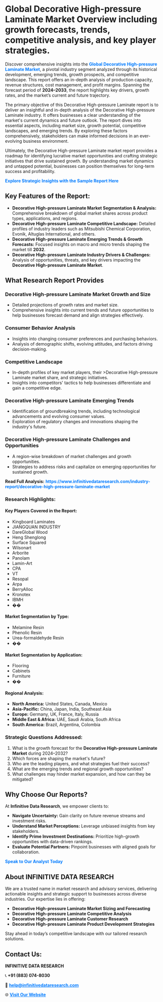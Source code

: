 <h1>Global Decorative High-pressure Laminate Market Overview including growth forecasts, trends, competitive analysis, and key player strategies.</h1>
<p>
Discover comprehensive insights into the 
<a href="https://www.infinitivedataresearch.com/industry-report/decorative-high-pressure-laminate-market" rel="dofollow" style="color: #007BFF; text-decoration: none;"><strong>Global Decorative High-pressure Laminate Market</strong></a>, a pivotal industry segment analyzed through its historical development, emerging trends, growth prospects, and competitive landscape. This report offers an in-depth analysis of production capacity, revenue structures, cost management, and profit margins. Spanning the forecast period of <strong>2024–2033</strong>, the report highlights key drivers, growth rates, and the market’s current and future trajectory.
</p>
<p>
The primary objective of this Decorative High-pressure Laminate report is to deliver an insightful and in-depth analysis of the Decorative High-pressure Laminate industry. It offers businesses a clear understanding of the market's current dynamics and future outlook. The report dives into essential aspects, including market size, growth potential, competitive landscapes, and emerging trends. By exploring these factors comprehensively, stakeholders can make informed decisions in an ever-evolving business environment.
</p>
<p>
Ultimately, the Decorative High-pressure Laminate market report provides a roadmap for identifying lucrative market opportunities and crafting strategic initiatives that drive sustained growth. By understanding market dynamics and untapped potential, businesses can position themselves for long-term success and profitability.
</p>
<p>
<a href="https://www.infinitivedataresearch.com/request-sample/reportId=109716" style="color: #007BFF; text-decoration: none;"><strong>Explore Strategic Insights with the Sample Report Here</strong></a>
</p>

<h2>Key Features of the Report:</h2>
<ul>
<li><strong>Decorative High-pressure Laminate Market Segmentation & Analysis:</strong> Comprehensive breakdown of global market shares across product types, applications, and regions.</li>
<li><strong>Decorative High-pressure Laminate Competitive Landscape:</strong> Detailed profiles of industry leaders such as Mitsubishi Chemical Corporation, Evonik, Altuglas International, and others.</li>
<li><strong>Decorative High-pressure Laminate Emerging Trends & Growth Forecasts:</strong> Focused insights on macro and micro trends shaping the market till <strong>2032</strong>.</li>
<li><strong>Decorative High-pressure Laminate Industry Drivers & Challenges:</strong> Analysis of opportunities, threats, and key drivers impacting the <strong>Decorative High-pressure Laminate Market</strong>.</li>
</ul>

<h2>What Research Report Provides</h2>
<h3>Decorative High-pressure Laminate Market Growth and Size</h3>
<ul>
<li>Detailed projections of growth rates and market size.</li>
<li>Comprehensive insights into current trends and future opportunities to help businesses forecast demand and align strategies effectively.</li>
</ul>

<h3>Consumer Behavior Analysis</h3>
<ul>
<li>Insights into changing consumer preferences and purchasing behaviors.</li>
<li>Analysis of demographic shifts, evolving attitudes, and factors driving decision-making.</li>
</ul>

<h3>Competitive Landscape</h3>
<ul>
<li>In-depth profiles of key market players, their >Decorative High-pressure Laminate market share, and strategic initiatives.</li>
<li>Insights into competitors' tactics to help businesses differentiate and gain a competitive edge.</li>
</ul>

<h3>Decorative High-pressure Laminate Emerging Trends</h3>
<ul>
<li>Identification of groundbreaking trends, including technological advancements and evolving consumer values.</li>
<li>Exploration of regulatory changes and innovations shaping the industry's future.</li>
</ul>

<h3>Decorative High-pressure Laminate Challenges and Opportunities</h3>
<ul>
<li>A region-wise breakdown of market challenges and growth opportunities.</li>
<li>Strategies to address risks and capitalize on emerging opportunities for sustained growth.</li>
</ul>
<p><strong>Read Full Analysis:</strong> <a href="https://www.infinitivedataresearch.com/industry-report/decorative-high-pressure-laminate-market" rel="dofollow" style="color: #007BFF; text-decoration: none;"><strong>https://www.infinitivedataresearch.com/industry-report/decorative-high-pressure-laminate-market</strong></a></p>
<h3>Research Highlights:</h3>
<h4>Key Players Covered in the Report:</h4>
<ul><li>Kingboard Laminates</li><li>JIANGQUAN INDUSTRY</li><li>DareGlobal Wood</li><li>Heng Shenglong</li><li>Surface Squared</li><li>Wilsonart</li><li>Arborite</li><li>Panolam</li><li>Lamin-Art</li><li>CPA</li><li>VT</li><li>Resopal</li><li>Arpa</li><li>BerryAlloc</li><li>Kronotex</li><li>IBMH</li><li>��</li></ul>
<h4>Market Segmentation by Type:</h4>
<ul><li>Melamine Resin</li><li>Phenolic Resin</li><li>Urea-formaldehyde Resin</li><li>��</li></ul>
<h4>Market Segmentation by Application:</h4>
<ul><li>Flooring</li><li>Cabinets</li><li>Furniture</li><li>��</li></ul>

<h4>Regional Analysis:</h4>
<ul>
<li><strong>North America:</strong> United States, Canada, Mexico</li>
<li><strong>Asia-Pacific:</strong> China, Japan, India, Southeast Asia</li>
<li><strong>Europe:</strong> Germany, UK, France, Italy, Russia</li>
<li><strong>Middle East & Africa:</strong> UAE, Saudi Arabia, South Africa</li>
<li><strong>South America:</strong> Brazil, Argentina, Colombia</li>
</ul>

<h3>Strategic Questions Addressed:</h3>
<ol>
<li>What is the growth forecast for the <strong>Decorative High-pressure Laminate Market</strong> during 2024–2032?</li>
<li>Which forces are shaping the market's future?</li>
<li>Who are the leading players, and what strategies fuel their success?</li>
<li>What are the emerging trends and regional growth opportunities?</li>
<li>What challenges may hinder market expansion, and how can they be mitigated?</li>
</ol>

<h2>Why Choose Our Reports?</h2>
<p>At <strong>Infinitive Data Research</strong>, we empower clients to:</p>
<ul>
<li><strong>Navigate Uncertainty:</strong> Gain clarity on future revenue streams and investment risks.</li>
<li><strong>Understand Market Perceptions:</strong> Leverage unbiased insights from key stakeholders.</li>
<li><strong>Identify Prime Investment Destinations:</strong> Prioritize high-growth opportunities with data-driven rankings.</li>
<li><strong>Evaluate Potential Partners:</strong> Pinpoint businesses with aligned goals for collaboration.</li>
</ul>
<p><a href="https://www.infinitivedataresearch.com/industry-report/decorative-high-pressure-laminate-market" rel="dofollow" style="color: #007BFF; text-decoration: none;"><strong>Speak to Our Analyst Today</strong></a></p>

<h2>About INFINITIVE DATA RESEARCH</h2>
<p>We are a trusted name in market research and advisory services, delivering actionable insights and strategic support to businesses across diverse industries. Our expertise lies in offering:</p>
<ul>
<li><strong>Decorative High-pressure Laminate Market Sizing and Forecasting</strong></li>
<li><strong>Decorative High-pressure Laminate Competitive Analysis</strong></li>
<li><strong>Decorative High-pressure Laminate Customer Research</strong></li>
<li><strong>Decorative High-pressure Laminate Product Development Strategies</strong></li>
</ul>
<p>Stay ahead in today’s competitive landscape with our tailored research solutions.</p>

<h2>Contact Us:</h2>
<p><strong>INFINITIVE DATA RESEARCH</strong></p>
<p>📞 <strong>+91 (883) 074-8030</strong></p>
<p>📧 <strong><a href="mailto:help@infinitivedataresearch.com" style="color: #007BFF;">help@infinitivedataresearch.com</a></strong></p>
<p>🌐 <strong><a href="https://www.infinitivedataresearch.com" rel="dofollow" style="color: #007BFF;">Visit Our Website</a></strong></p>